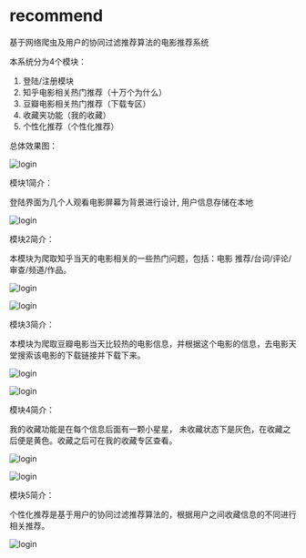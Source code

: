 # recommend
基于网络爬虫及用户的协同过滤推荐算法的电影推荐系统

本系统分为4个模块：

1. 登陆/注册模块     
2. 知乎电影相关热门推荐（十万个为什么）
3. 豆瓣电影相关热门推荐（下载专区）
4. 收藏夹功能（我的收藏）
5. 个性化推荐（个性化推荐）

总体效果图：

![login](https://github.com/OamMot/recommend/blob/master/MovieRec/git_all.png)

模块1简介：

登陆界面为几个人观看电影屏幕为背景进行设计, 用户信息存储在本地

![login](https://raw.githubusercontent.com/OamMot/recommend/master/MovieRec/git_login.png)

模块2简介：

本模块为爬取知乎当天的电影相关的一些热门问题，包括：电影 推荐/台词/评论/审查/频道/作品。

![login](https://raw.githubusercontent.com/OamMot/recommend/master/MovieRec/git_zhihu.png)

![login](https://raw.githubusercontent.com/OamMot/recommend/master/MovieRec/git_zhihu_detail.png)

模块3简介：

本模块为爬取豆瓣电影当天比较热的电影信息，并根据这个电影的信息，去电影天堂搜索该电影的下载链接并下载下来。

![login](https://raw.githubusercontent.com/OamMot/recommend/master/MovieRec/git_movie.png)

![login](https://raw.githubusercontent.com/OamMot/recommend/master/MovieRec/git_movie_detail.png)

模块4简介：

我的收藏功能是在每个信息后面有一颗小星星， 未收藏状态下是灰色，在收藏之后便是黄色。收藏之后可在我的收藏专区查看。

![login](https://github.com/OamMot/recommend/blob/master/MovieRec/git_mylove_movie.png)

![login](https://raw.githubusercontent.com/OamMot/recommend/master/MovieRec/git_mylove_zhihu.png)

模块5简介：

个性化推荐是基于用户的协同过滤推荐算法的，根据用户之间收藏信息的不同进行相关推荐。

![login](https://raw.githubusercontent.com/OamMot/recommend/master/MovieRec/rec.png)




